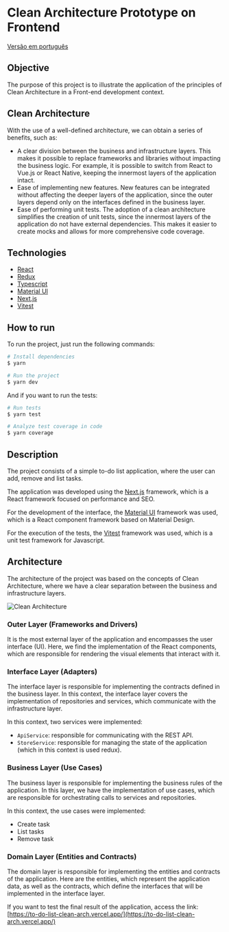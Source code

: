 # Clean Architecture Prototype on Frontend

[Versão em português](README.pt.md)

## Objective

The purpose of this project is to illustrate the application of the principles of Clean Architecture in a Front-end development context.

## Clean Architecture

With the use of a well-defined architecture, we can obtain a series of benefits, such as:

- A clear division between the business and infrastructure layers. This makes it possible to replace frameworks and libraries without impacting the business logic. For example, it is possible to switch from React to Vue.js or React Native, keeping the innermost layers of the application intact.
- Ease of implementing new features. New features can be integrated without affecting the deeper layers of the application, since the outer layers depend only on the interfaces defined in the business layer.
- Ease of performing unit tests. The adoption of a clean architecture simplifies the creation of unit tests, since the innermost layers of the application do not have external dependencies. This makes it easier to create mocks and allows for more comprehensive code coverage.

## Technologies

- [React](https://pt-br.reactjs.org/)
- [Redux](https://redux.js.org/)
- [Typescript](https://www.typescriptlang.org/)
- [Material UI](https://material-ui.com/pt/)
- [Next.js](https://nextjs.org/)
- [Vitest](https://vitest.dev/)

## How to run

To run the project, just run the following commands:

```bash
# Install dependencies
$ yarn

# Run the project
$ yarn dev
```

And if you want to run the tests:

```bash
# Run tests
$ yarn test

# Analyze test coverage in code
$ yarn coverage
```

## Description

The project consists of a simple to-do list application, where the user can add, remove and list tasks.

The application was developed using the [Next.js](https://nextjs.org/) framework, which is a React framework focused on performance and SEO.

For the development of the interface, the [Material UI](https://material-ui.com/pt/) framework was used, which is a React component framework based on Material Design.

For the execution of the tests, the [Vitest](https://vitest.dev/) framework was used, which is a unit test framework for Javascript.

## Architecture

The architecture of the project was based on the concepts of Clean Architecture, where we have a clear separation between the business and infrastructure layers.

![Clean Architecture](https://miro.medium.com/v2/resize:fit:1400/0*iU9Ks05_GTtGh6zV.jpg)

### Outer Layer (Frameworks and Drivers)

It is the most external layer of the application and encompasses the user interface (UI). Here, we find the implementation of the React components, which are responsible for rendering the visual elements that interact with it.

### Interface Layer (Adapters)

The interface layer is responsible for implementing the contracts defined in the business layer. In this context, the interface layer covers the implementation of repositories and services, which communicate with the infrastructure layer.

In this context, two services were implemented:

- `ApiService`: responsible for communicating with the REST API.
- `StoreService`: responsible for managing the state of the application (which in this context is used redux).

### Business Layer (Use Cases)

The business layer is responsible for implementing the business rules of the application. In this layer, we have the implementation of use cases, which are responsible for orchestrating calls to services and repositories.

In this context, the use cases were implemented:

- Create task
- List tasks
- Remove task

### Domain Layer (Entities and Contracts)

The domain layer is responsible for implementing the entities and contracts of the application. Here are the entities, which represent the application data, as well as the contracts, which define the interfaces that will be implemented in the interface layer.

If you want to test the final result of the application, access the link: [https://to-do-list-clean-arch.vercel.app/](https://to-do-list-clean-arch.vercel.app/)
